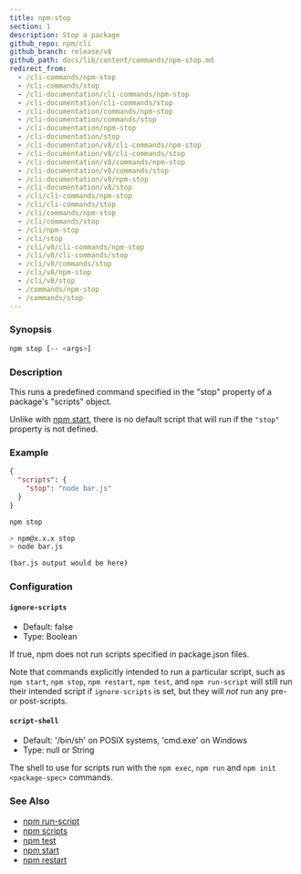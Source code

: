 ```yaml
---
title: npm-stop
section: 1
description: Stop a package
github_repo: npm/cli
github_branch: release/v8
github_path: docs/lib/content/commands/npm-stop.md
redirect_from:
  - /cli-commands/npm-stop
  - /cli-commands/stop
  - /cli-documentation/cli-commands/npm-stop
  - /cli-documentation/cli-commands/stop
  - /cli-documentation/commands/npm-stop
  - /cli-documentation/commands/stop
  - /cli-documentation/npm-stop
  - /cli-documentation/stop
  - /cli-documentation/v8/cli-commands/npm-stop
  - /cli-documentation/v8/cli-commands/stop
  - /cli-documentation/v8/commands/npm-stop
  - /cli-documentation/v8/commands/stop
  - /cli-documentation/v8/npm-stop
  - /cli-documentation/v8/stop
  - /cli/cli-commands/npm-stop
  - /cli/cli-commands/stop
  - /cli/commands/npm-stop
  - /cli/commands/stop
  - /cli/npm-stop
  - /cli/stop
  - /cli/v8/cli-commands/npm-stop
  - /cli/v8/cli-commands/stop
  - /cli/v8/commands/stop
  - /cli/v8/npm-stop
  - /cli/v8/stop
  - /commands/npm-stop
  - /commands/stop
---
```


### Synopsis

```bash
npm stop [-- <args>]
```

### Description

This runs a predefined command specified in the "stop" property of a
package's "scripts" object.

Unlike with [npm start](/cli/v8/commands/npm-start), there is no default script
that will run if the `"stop"` property is not defined.

### Example

```json
{
  "scripts": {
    "stop": "node bar.js"
  }
}
```

```bash
npm stop

> npm@x.x.x stop
> node bar.js

(bar.js output would be here)

```

### Configuration

#### `ignore-scripts`

* Default: false
* Type: Boolean

If true, npm does not run scripts specified in package.json files.

Note that commands explicitly intended to run a particular script, such as
`npm start`, `npm stop`, `npm restart`, `npm test`, and `npm run-script`
will still run their intended script if `ignore-scripts` is set, but they
will *not* run any pre- or post-scripts.

#### `script-shell`

* Default: '/bin/sh' on POSIX systems, 'cmd.exe' on Windows
* Type: null or String

The shell to use for scripts run with the `npm exec`, `npm run` and `npm
init <package-spec>` commands.

### See Also

* [npm run-script](/cli/v8/commands/npm-run-script)
* [npm scripts](/cli/v8/using-npm/scripts)
* [npm test](/cli/v8/commands/npm-test)
* [npm start](/cli/v8/commands/npm-start)
* [npm restart](/cli/v8/commands/npm-restart)
